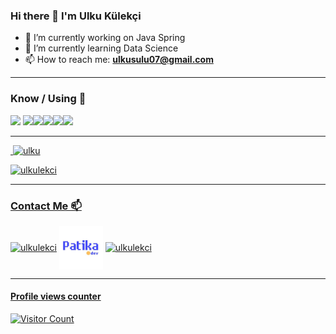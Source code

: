 ### Hi there 👋 I'm Ulku Külekçi



- 🔭 I’m currently working on Java Spring 
- 🌱 I’m currently learning Data Science
- 📫 How to reach me: 
**ulkusulu07@gmail.com** 



<hr>



<h3 align="left"> Know / Using 🧠 </h3>

<p align="left">

<a href="https://code.visualstudio.com" target="_blank"><img height="40" src="https://www.vectorlogo.zone/logos/visualstudio_code/visualstudio_code-ar21.svg"></a></a> </a><a href="https://www.java.com/tr/" target="_blank"><img height="30" src="https://www.vectorlogo.zone/logos/java/java-ar21.svg"><a href="https://www.javascript.com/" target="_blank"><img height="30" src="https://upload.wikimedia.org/wikipedia/commons/9/99/Unofficial_JavaScript_logo_2.svg"></a></a><a href="https://www.android.com/" target="_blank"><img height="30" src="https://www.vectorlogo.zone/logos/android/android-ar21.svg"></a><a href="https://git-scm.com/" target="_blank"><img height="30" src="https://www.vectorlogo.zone/logos/git-scm/git-scm-ar21.svg"></a><a href="https://github.com//" target="_blank"><img height="30" src="https://www.vectorlogo.zone/logos/github/github-ar21.svg"></a><a href="https://github.com//" target="_blank"></p><hr>





<p>&nbsp;<img  src="https://github-readme-stats.vercel.app/api?username=ulkulekci&show_icons=true&theme=light&locale=en" alt="ulku" width="50%" /></p>
<p><img  src="https://github-readme-stats.vercel.app/api/top-langs?username=ulkulekci&show_icons=true&theme=light&locale=en&layout=compact" alt="ulkulekci" /></p><hr>
 

 
 <h3 align="left">Contact Me 📫</h3>
<p align="left">
<a href="https://www.linkedin.com/in/ulkulekci" target="blank"><img align="center" src="https://cdn.jsdelivr.net/npm/simple-icons@3.0.1/icons/linkedin.svg" alt="ulkulekci" height="30" width="40" /></a>
<a href="https://app.patika.dev/ulkukulekci" target="blank"><img align="center" src="./patika.jpg" alt="Patika" height="70" width="70" /></a></a>
<a href="https://github.com/ulkulekci" target="blank"><img align="center" src="https://cdn.jsdelivr.net/npm/simple-icons@3.0.1/icons/github.svg" alt="ulkulekci" height="30" width="40" />

</p><hr>

#### Profile views counter
![Visitor Count](https://profile-counter.glitch.me/{ulkulekci}/count.svg)



